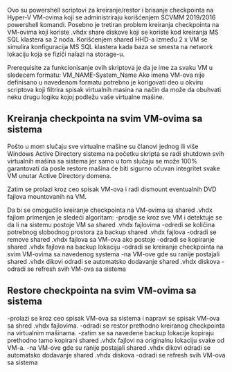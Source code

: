 Ovo su powershell scriptovi za kreiranje/restor i brisanje checkpointa na Hyper-V VM-ovima koji se administriraju korišćenjem SCVMM 2019/2016 powershell komandi.
Posebno je tretiran problem kreiranja checkpointa na VM-ovima koji koriste .vhdx share diskove koji se koriste kod kreiranja MS SQL klastera sa 2 noda.
Korišćenjem shared HHD-a između 2 x VM se simulira konfiguracija MS SQL klastera kada baza se smesta na network lokaciju koja se fiziči nalazi na storage-u.

Prerequisite za funkcionisanje ovih skriptova je da je ime za svaku VM u sledecem formatu:
VM_NAME-System_Name
Ako imena VM-ova nije definisano u navedenom formatu potrebno je korigovati deo u okviru scriptova koji filtrira spisak virtualnih masina na način da može da obuhvati neku drugu
logiku kojoj podležu vaše virtualne mašine.

## Kreiranja checkpointa na svim VM-ovima sa sistema

Pošto u mom slučaju sve virtualne mašine su članovi jednog ili više Windows Active Directory sistema na početku skripta se radi shutdown svih virtualnih mašina sa sistema jer
samo u tom slučaju se može 100% garantovati da posle restore mašina će biti sigurno očuvan integritet svake VM unutar Active Directory domena.

Zatim se prolazi kroz ceo spisak VM-ova i radi dismount eventualnih DVD fajlova mountovanih na VM.

Da bi se omogućilo kreiranje checkpointa na VM-ovima sa shared .vhdx fajlom primenjen je sledeći algoritam:
-prodje se kroz sve VM i detektuje se da li na sistemu postoje VM sa shared .vhdx fajlovima
-odredi se količina potrebnog slobodnog prostora za backup shared .vhdx fajlova
-odradi se remove shared .vhdx fajlova sa VM-ova ako postoje
-odradi se kopiranje shared .vhdx fajlova na backup lokaciju
-odradi se kreiranje checkpointa na svim VM-ovima sa navedenog systema
-na VM-ove gde su ranije postajali shared .vhdx dikovi odradi se automatsko dodavanje shared .vhdx diskova
-odradi se refresh svih VM-ova sa sistema

## Restore checkpointa na svim VM-ovima sa sistema

-prolazi se kroz ceo spisak VM-ova sa sistema i napravi se spisak VM-ova sa shred .vhdx fajlovima.
-odradi se restor prethodno kreiranog checkpointa na virtualnim mašinama.
-zatim se sa navedene backup lokacije kopiraju prethodno tamo kopirani shared .vhdx fajlovi na originalnu lokaciju svake od VM-a.
-na VM-ove gde su ranije postajali shared .vhdx dikovi odradi se automatsko dodavanje shared .vhdx diskova
-odradi se refresh svih VM-ova sa sistema
